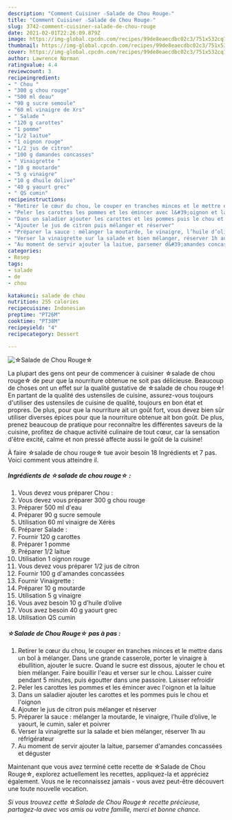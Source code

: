 ```yaml
---
description: "Comment Cuisiner ☆Salade de Chou Rouge☆"
title: "Comment Cuisiner ☆Salade de Chou Rouge☆"
slug: 3742-comment-cuisiner-salade-de-chou-rouge
date: 2021-02-01T22:26:09.879Z
image: https://img-global.cpcdn.com/recipes/99de8eaecdbc02c3/751x532cq70/☆salade-de-chou-rouge☆-photo-principale-de-la-recette.jpg
thumbnail: https://img-global.cpcdn.com/recipes/99de8eaecdbc02c3/751x532cq70/☆salade-de-chou-rouge☆-photo-principale-de-la-recette.jpg
cover: https://img-global.cpcdn.com/recipes/99de8eaecdbc02c3/751x532cq70/☆salade-de-chou-rouge☆-photo-principale-de-la-recette.jpg
author: Lawrence Norman
ratingvalue: 4.4
reviewcount: 3
recipeingredient:
- " Chou "
- "300 g chou rouge"
- "500 ml deau"
- "90 g sucre semoule"
- "60 ml vinaigre de Xrs"
- " Salade "
- "120 g carottes"
- "1 pomme"
- "1/2 laitue"
- "1 oignon rouge"
- "1/2 jus de citron"
- "100 g damandes concasses"
- " Vinaigrette "
- "10 g moutarde"
- "5 g vinaigre"
- "10 g dhuile dolive"
- "40 g yaourt grec"
- " QS cumin"
recipeinstructions:
- "Retirer le cœur du chou, le couper en tranches minces et le mettre dans un bol à mélanger. Dans une grande casserole, porter le vinaigre à ébullition, ajouter le sucre. Quand le sucre est dissous, ajouter le chou et bien mélanger. Faire bouillir l&#39;eau et verser sur le chou. Laisser cuire pendant 5 minutes, puis égoutter dans une passoire. Laisser refroidir"
- "Peler les carottes les pommes et les émincer avec l&#39;oignon et la laitue"
- "Dans un saladier ajouter les carottes et les pommes puis le chou et l&#39;oignon"
- "Ajouter le jus de citron puis mélanger et réserver"
- "Préparer la sauce : mélanger la moutarde, le vinaigre, l’huile d’olive, le yaourt, le cumin, saler et poivrer"
- "Verser la vinaigrette sur la salade et bien mélanger, réserver 1h au réfrigérateur"
- "Au moment de servir ajouter la laitue, parsemer d&#39;amandes concassées et déguster"
categories:
- Resep
tags:
- salade
- de
- chou

katakunci: salade de chou 
nutrition: 255 calories
recipecuisine: Indonesian
preptime: "PT26M"
cooktime: "PT38M"
recipeyield: "4"
recipecategory: Dessert

---
```



![☆Salade de Chou Rouge☆](https://img-global.cpcdn.com/recipes/99de8eaecdbc02c3/751x532cq70/☆salade-de-chou-rouge☆-photo-principale-de-la-recette.jpg)

La plupart des gens ont peur de commencer à cuisiner ☆salade de chou rouge☆ de peur que la nourriture obtenue ne soit pas délicieuse. Beaucoup de choses ont un effet sur la qualité gustative de ☆salade de chou rouge☆! En partant de la qualité des ustensiles de cuisine, assurez-vous toujours d'utiliser des ustensiles de cuisine de qualité, toujours en bon état et propres. De plus, pour que la nourriture ait un goût fort, vous devez bien sûr utiliser diverses épices pour que la nourriture obtenue ait bon goût. De plus, prenez beaucoup de pratique pour reconnaître les différentes saveurs de la cuisine, profitez de chaque activité culinaire de tout cœur, car la sensation d'être excité, calme et non pressé affecte aussi le goût de la cuisine!

<!--inarticleads1-->

À faire ☆salade de chou rouge☆ tue avoir besoin 18 Ingrédients et 7 pas. Voici comment vous atteindre il.

##### Ingrédients de ☆salade de chou rouge☆ :

1. Vous devez vous préparer  Chou :
1. Vous devez vous préparer 300 g chou rouge
1. Préparer 500 ml d&#39;eau
1. Préparer 90 g sucre semoule
1. Utilisation 60 ml vinaigre de Xérès
1. Préparer  Salade :
1. Fournir 120 g carottes
1. Préparer 1 pomme
1. Préparer 1/2 laitue
1. Utilisation 1 oignon rouge
1. Vous devez vous préparer 1/2 jus de citron
1. Fournir 100 g d&#39;amandes concassées
1. Fournir  Vinaigrette :
1. Préparer 10 g moutarde
1. Utilisation 5 g vinaigre
1. Vous avez besoin 10 g d’huile d’olive
1. Vous avez besoin 40 g yaourt grec
1. Utilisation  QS cumin




<!--inarticleads2-->

##### ☆Salade de Chou Rouge☆ pas à pas :

1. Retirer le cœur du chou, le couper en tranches minces et le mettre dans un bol à mélanger. Dans une grande casserole, porter le vinaigre à ébullition, ajouter le sucre. Quand le sucre est dissous, ajouter le chou et bien mélanger. Faire bouillir l&#39;eau et verser sur le chou. Laisser cuire pendant 5 minutes, puis égoutter dans une passoire. Laisser refroidir
1. Peler les carottes les pommes et les émincer avec l&#39;oignon et la laitue
1. Dans un saladier ajouter les carottes et les pommes puis le chou et l&#39;oignon
1. Ajouter le jus de citron puis mélanger et réserver
1. Préparer la sauce : mélanger la moutarde, le vinaigre, l’huile d’olive, le yaourt, le cumin, saler et poivrer
1. Verser la vinaigrette sur la salade et bien mélanger, réserver 1h au réfrigérateur
1. Au moment de servir ajouter la laitue, parsemer d&#39;amandes concassées et déguster




<!--inarticleads1-->

<p>
Maintenant que vous avez terminé cette recette de ☆Salade de Chou Rouge☆, explorez actuellement les recettes, appliquez-la et appréciez également. Vous ne le reconnaissez jamais - vous avez peut-être découvert une toute nouvelle vocation.
</p>

<p>
<i>Si vous trouvez cette ☆Salade de Chou Rouge☆ recette précieuse, partagez-la avec vos amis ou votre famille, merci et bonne chance.</i>
</p>
